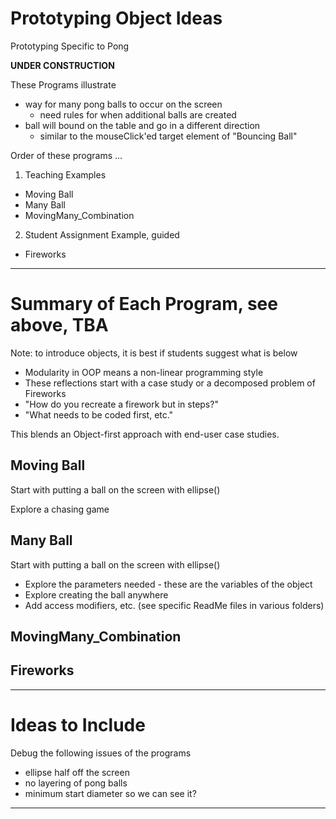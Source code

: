 # Prototyping Object Ideas
Prototyping Specific to Pong

**UNDER CONSTRUCTION**

These Programs illustrate
- way for many pong balls to occur on the screen
  - need rules for when additional balls are created
- ball will bound on the table and go in a different direction
  - similar to the mouseClick'ed target element of "Bouncing Ball"

Order of these programs ...
1. Teaching Examples
- Moving Ball
- Many Ball
- MovingMany_Combination

2. Student Assignment Example, guided
- Fireworks

---

# Summary of Each Program, see above, TBA

Note: to introduce objects, it is best if students suggest what is below
- Modularity in OOP means a non-linear programming style
- These reflections start with a case study or a decomposed problem of Fireworks
- "How do you recreate a firework but in steps?"
- "What needs to be coded first, etc."

This blends an Object-first approach with end-user case studies.

## Moving Ball

Start with putting a ball on the screen with ellipse()

Explore a chasing game

## Many Ball

Start with putting a ball on the screen with ellipse()
- Explore the parameters needed - these are the variables of the object
- Explore creating the ball anywhere
- Add access modifiers, etc. (see specific ReadMe files in various folders)

## MovingMany_Combination

## Fireworks

---

# Ideas to Include
Debug the following issues of the programs
- ellipse half off the screen
- no layering of pong balls
- minimum start diameter so we can see it?

---
